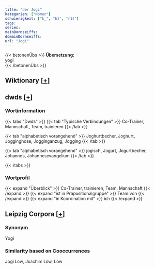 ```yaml
---
title: "der Jogi"
kategorien: ["Nomen"]
schwierigkeit: ["k_", "h3", "r14"]
tags:
series:
mainDornseiffs:
domainDornseiffs:
url: "Jogi"
---
```


{{< betonenÜbs >}}
**Übersetzung:**  
yogi  
{{< /betonenÜbs >}}

## Wiktionary [[+](https://de.wiktionary.org/wiki/Jogi)]



## dwds [[+](https://www.dwds.de/wb/Jogi)]

### Wortinformation
{{< tabs "Dwds" >}}
{{< tab "Typische Verbindungen" >}}
Co-Trainer, Mannschaft, Team, trainieren
{{< /tab >}}

{{< tab "alphabetisch vorangehend" >}}
Joghurtbecher, Joghurt, Jogginghose, Jogginganzug, Jogging
{{< /tab >}}

{{< tab "alphabetisch vorangehend" >}}
jogisch, Jogurt, Jogurtbecher, Johannes, Johannesevangelium
{{< /tab >}}

{{< /tabs >}}

### Wortprofil
{{< expand "Überblick" >}} Co-Trainer, trainieren, Team, Mannschaft {{< /expand >}}
{{< expand "ist in Präpositionalgruppe" >}} Team von {{< /expand >}}
{{< expand "in Koordination mit" >}} ich {{< /expand >}}

## Leipzig Corpora [[+](https://corpora.uni-leipzig.de/en/res?word=Jogi&corpusId=deu_newscrawl-public_2018)]


### Synonym
Yogi


### Similarity based on Cooccurrences
Jogi Löw, Joachim Löw, Löw

